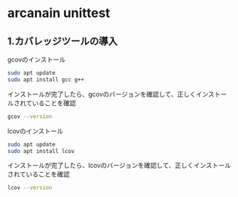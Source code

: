 # arcanain unittest

## 1.カバレッジツールの導入
gcovのインストール

```bash
sudo apt update
sudo apt install gcc g++
```

インストールが完了したら、gcovのバージョンを確認して、正しくインストールされていることを確認

```bash
gcov --version
```

lcovのインストール

```bash
sudo apt update
sudo apt install lcov
```

インストールが完了したら、lcovのバージョンを確認して、正しくインストールされていることを確認

```bash
lcov --version
```
